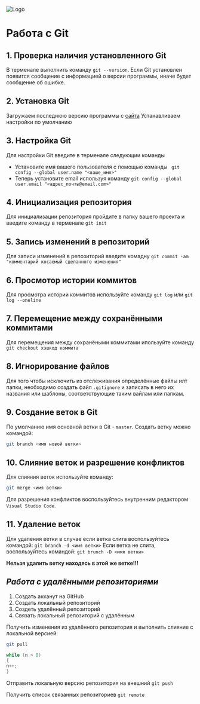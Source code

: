 ![Logo](Logo.jpg)
# Работа с Git
## 1. Проверка наличия установленного Git

В терменале выполнить команду `git --version`. Если Git установлен появится сообщение с информацией о версии программы, иначе будет сообщение об ошибке.

## 2. Установка Git
Загружаем последнюю версию программы с [сайта](https://git-scm.com/dowloads) Устанавливаем настройки по умолчанию

## 3. Настройка Git
Для настройки Git введите в терменале следующии команды 
 * Установите имя вашего пользователя с помощью команды ` 
 git config --global user.name "<ваше_имя>"
 `
 * Теперь установите email используя команду `git config --global user.email "<адрес_почты@email.com>"`

 ## 4. Инициализация репозитория
 Для инициализации репозитория пройдите в папку вашего проекта и введите команду в терменале `git init`

 ## 5. Запись изменений в репозиторий
 Для записи изменений в репозиторий введите комадну `git commit -am "комментарий косаемый сделанного изменения"`

 ## 6. Просмотор истории коммитов
 Для просмотра истории коммитов используйте команду `git log` или `git log --oneline`

 ## 7. Перемещение между сохранёнными коммитами
 Для перемещения между сохранёными коммитами ипользуйте команду `git checkout хэшкод коммита`

 ## 8. Игнорирование файлов
 Для того чтобы исключить из отслеживания определённые файлы илт папки, необходимо создать файл `.gitignore` и записать в него их названия или шаблоны, соответствующие таким вайлам или папкам.   

## 9. Создание веток в Git
По умолчанию имя основной ветки в Git - `master`.
Создать ветку можно командой:
```bash
git branch <имя новой ветки>
```

## 10. Слияние веток и разрешение конфликтов
Для слияния веток используйте команду:
```bash
git merge <имя ветки>
```
Для разрешения конфликтов воспользуйтесь внутренним редактором `Visual Studio Code`.

## 11. Удаление веток

Для удаления ветки в случае если ветка слита воспользуйтесь командой: `git branch -d <имя ветки>`
Если ветка не слита, воспользуйтесь командой: `git brunch -D <имя ветки>`

**Нельзя удалить ветку находясь в этой же ветке!!!**

 ## ***Работа с удалёнными репозиториями***

1. Создать акканут на GitHub
2. Создать локальный репозиторий
3. Создеть удалённый репозиторий
4. Связать локальный репозиторий с удалённым

 Получить изменения из удалённого репозитория и выполнить слияние с локальной версией:
```bash
git pull
```
```c#
while (n > 0)
{
n++;
}
```

Отправить локальную версию репозитория на внешний `git push`

Получить список связанных репозиториев `git remote`

